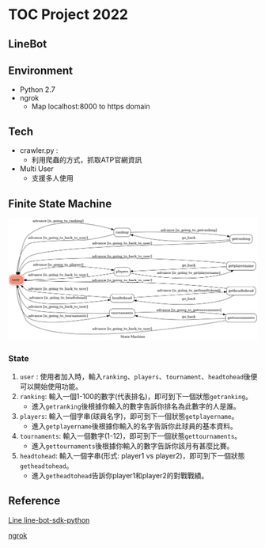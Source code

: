 # TOC Project 2022
## LineBot

## Environment
* Python 2.7
* ngrok
   * Map localhost:8000 to https domain
## Tech
* crawler.py : 
  * 利用爬蟲的方式，抓取ATP官網資訊
* Multi User
  * 支援多人使用

## Finite State Machine
![fsm](https://github.com/0012338jason/Line-Bot/blob/main/fsm.png)
### State
1. `user` : 使用者加入時，輸入`ranking`、`players`、`tournament`、`headtohead`後便可以開始使用功能。
2. `ranking`: 輸入一個1-100的數字(代表排名)，即可到下一個狀態`getranking`。
   * 進入`getranking`後根據你輸入的數字告訴你排名為此數字的人是誰。 
3. `players`: 輸入一個字串(球員名字)，即可到下一個狀態`getplayername`。
   * 進入`getplayername`後根據你輸入的名字告訴你此球員的基本資料。
4. `tournaments`: 輸入一個數字(1-12)，即可到下一個狀態`gettournaments`。
   * 進入`gettournaments`後根據你輸入的數字告訴你該月有甚麼比賽。
5. `headtohead`: 輸入一個字串(形式: player1 vs player2)，即可到下一個狀態`getheadtohead`。
   * 進入`getheadtohead`告訴你player1和player2的對戰戰績。


## Reference
[Line line-bot-sdk-python](https://github.com/line/line-bot-sdk-python/tree/master/examples/flask-echo)

[ngrok](https://blog.techbridge.cc/2018/05/24/ngrok/)
